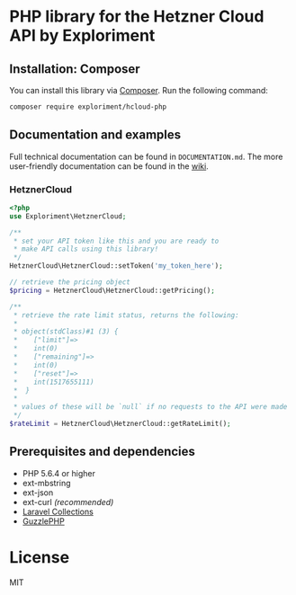 # PHP library for the Hetzner Cloud API by Exploriment

## Installation: Composer

You can install this library via [Composer](http://getcomposer.org/). Run the following command:

```bash
composer require exploriment/hcloud-php
```

## Documentation and examples

Full technical documentation can be found in `DOCUMENTATION.md`. The more user-friendly documentation can be found in the [wiki](https://github.com/Exploriment/hcloud-php/wiki/resources).

### HetznerCloud

```php
<?php
use Exploriment\HetznerCloud;

/**
 * set your API token like this and you are ready to
 * make API calls using this library!
 */
HetznerCloud\HetznerCloud::setToken('my_token_here');

// retrieve the pricing object
$pricing = HetznerCloud\HetznerCloud::getPricing();

/**
 * retrieve the rate limit status, returns the following:
 * 
 * object(stdClass)#1 (3) {
 *    ["limit"]=>
 *    int(0)
 *    ["remaining"]=>
 *    int(0)
 *    ["reset"]=>
 *    int(1517655111)
 *  }
 * 
 * values of these will be `null` if no requests to the API were made
 */
$rateLimit = HetznerCloud\HetznerCloud::getRateLimit();
```

## Prerequisites and dependencies
- PHP 5.6.4 or higher
- ext-mbstring
- ext-json
- ext-curl _(recommended)_
- [Laravel Collections](https://laravel.com/docs/5.4/collections)
- [GuzzlePHP](http://docs.guzzlephp.org/en/stable/)

# License
MIT